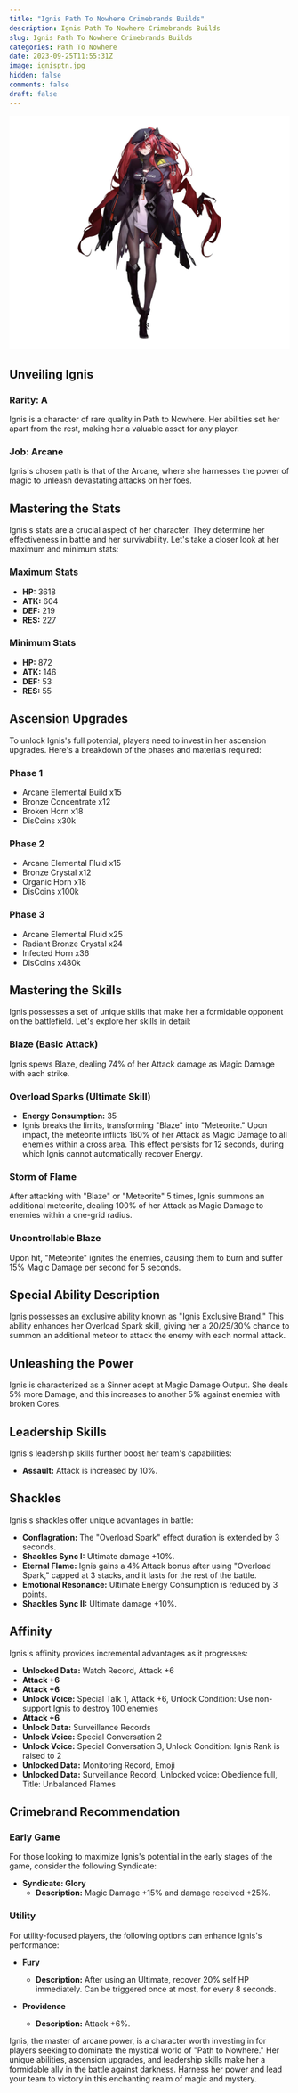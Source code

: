 ```yaml
---
title: "Ignis Path To Nowhere Crimebrands Builds"
description: Ignis Path To Nowhere Crimebrands Builds
slug: Ignis Path To Nowhere Crimebrands Builds
categories: Path To Nowhere
date: 2023-09-25T11:55:31Z
image: ignisptn.jpg 
hidden: false
comments: false
draft: false
---
```


![ignis crimebrands](ignisptn.jpg)

## Unveiling Ignis

### Rarity: A
Ignis is a character of rare quality in Path to Nowhere. Her abilities set her apart from the rest, making her a valuable asset for any player.

### Job: Arcane
Ignis's chosen path is that of the Arcane, where she harnesses the power of magic to unleash devastating attacks on her foes.

## Mastering the Stats

Ignis's stats are a crucial aspect of her character. They determine her effectiveness in battle and her survivability. Let's take a closer look at her maximum and minimum stats:

### Maximum Stats

- **HP:** 3618
- **ATK:** 604
- **DEF:** 219
- **RES:** 227

### Minimum Stats

- **HP:** 872
- **ATK:** 146
- **DEF:** 53
- **RES:** 55

## Ascension Upgrades

To unlock Ignis's full potential, players need to invest in her ascension upgrades. Here's a breakdown of the phases and materials required:

### Phase 1

- Arcane Elemental Build x15
- Bronze Concentrate x12
- Broken Horn x18
- DisCoins x30k

### Phase 2

- Arcane Elemental Fluid x15
- Bronze Crystal x12
- Organic Horn x18
- DisCoins x100k

### Phase 3

- Arcane Elemental Fluid x25
- Radiant Bronze Crystal x24
- Infected Horn x36
- DisCoins x480k

## Mastering the Skills

Ignis possesses a set of unique skills that make her a formidable opponent on the battlefield. Let's explore her skills in detail:

### Blaze (Basic Attack)

Ignis spews Blaze, dealing 74% of her Attack damage as Magic Damage with each strike.

### Overload Sparks (Ultimate Skill)

- **Energy Consumption:** 35
- Ignis breaks the limits, transforming "Blaze" into "Meteorite." Upon impact, the meteorite inflicts 160% of her Attack as Magic Damage to all enemies within a cross area. This effect persists for 12 seconds, during which Ignis cannot automatically recover Energy.

### Storm of Flame

After attacking with "Blaze" or "Meteorite" 5 times, Ignis summons an additional meteorite, dealing 100% of her Attack as Magic Damage to enemies within a one-grid radius.

### Uncontrollable Blaze

Upon hit, "Meteorite" ignites the enemies, causing them to burn and suffer 15% Magic Damage per second for 5 seconds.

## Special Ability Description

Ignis possesses an exclusive ability known as "Ignis Exclusive Brand." This ability enhances her Overload Spark skill, giving her a 20/25/30% chance to summon an additional meteor to attack the enemy with each normal attack.

## Unleashing the Power

Ignis is characterized as a Sinner adept at Magic Damage Output. She deals 5% more Damage, and this increases to another 5% against enemies with broken Cores.

## Leadership Skills

Ignis's leadership skills further boost her team's capabilities:

- **Assault:** Attack is increased by 10%.

## Shackles

Ignis's shackles offer unique advantages in battle:

- **Conflagration:** The "Overload Spark" effect duration is extended by 3 seconds.
- **Shackles Sync I:** Ultimate damage +10%.
- **Eternal Flame:** Ignis gains a 4% Attack bonus after using "Overload Spark," capped at 3 stacks, and it lasts for the rest of the battle.
- **Emotional Resonance:** Ultimate Energy Consumption is reduced by 3 points.
- **Shackles Sync II:** Ultimate damage +10%.

## Affinity

Ignis's affinity provides incremental advantages as it progresses:

- **Unlocked Data:** Watch Record, Attack +6
- **Attack +6**
- **Attack +6**
- **Unlock Voice:** Special Talk 1, Attack +6, Unlock Condition: Use non-support Ignis to destroy 100 enemies
- **Attack +6**
- **Unlock Data:** Surveillance Records
- **Unlock Voice:** Special Conversation 2
- **Unlock Voice:** Special Conversation 3, Unlock Condition: Ignis Rank is raised to 2
- **Unlocked Data:** Monitoring Record, Emoji
- **Unlocked Data:** Surveillance Record, Unlocked voice: Obedience full, Title: Unbalanced Flames

## Crimebrand Recommendation

### Early Game

For those looking to maximize Ignis's potential in the early stages of the game, consider the following Syndicate:

- **Syndicate: Glory**
  - **Description:** Magic Damage +15% and damage received +25%.

### Utility

For utility-focused players, the following options can enhance Ignis's performance:

- **Fury**
  - **Description:** After using an Ultimate, recover 20% self HP immediately. Can be triggered once at most, for every 8 seconds.

- **Providence**
  - **Description:** Attack +6%.

Ignis, the master of arcane power, is a character worth investing in for players seeking to dominate the mystical world of "Path to Nowhere." Her unique abilities, ascension upgrades, and leadership skills make her a formidable ally in the battle against darkness. Harness her power and lead your team to victory in this enchanting realm of magic and mystery.